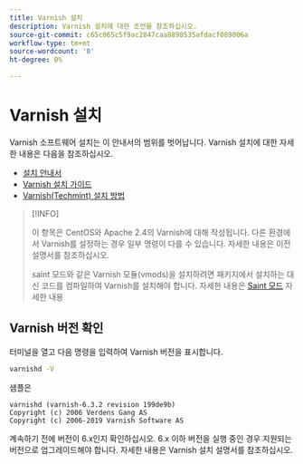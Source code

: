 ```yaml
---
title: Varnish 설치
description: Varnish 설치에 대한 조언을 참조하십시오.
source-git-commit: c65c065c5f9ac2847caa8898535afdacf089006a
workflow-type: tm+mt
source-wordcount: '0'
ht-degree: 0%

---
```



# Varnish 설치

Varnish 소프트웨어 설치는 이 안내서의 범위를 벗어납니다. Varnish 설치에 대한 자세한 내용은 다음을 참조하십시오.

- [설치 안내서](https://www.varnish-software.com/developers/tutorials/installing-varnish-ubuntu/)
- [Varnish 설치 가이드](https://www.varnish-cache.org/docs)
- [Varnish(Techmint) 설치 방법](https://www.tecmint.com/install-varnish-cache-web-accelerator/)

>[!INFO]
>
>이 항목은 CentOS와 Apache 2.4의 Varnish에 대해 작성됩니다. 다른 환경에서 Varnish를 설정하는 경우 일부 명령이 다를 수 있습니다. 자세한 내용은 이전 설명서를 참조하십시오.
>
>saint 모드와 같은 Varnish 모듈(vmods)을 설치하려면 패키지에서 설치하는 대신 코드를 컴파일하여 Varnish를 설치해야 합니다. 자세한 내용은 [Saint 모드](config-varnish-advanced.md#saint-mode) 자세한 내용

## Varnish 버전 확인

터미널을 열고 다음 명령을 입력하여 Varnish 버전을 표시합니다.

```bash
varnishd -V
```

샘플은

```terminal
varnishd (varnish-6.3.2 revision 199de9b)
Copyright (c) 2006 Verdens Gang AS
Copyright (c) 2006-2019 Varnish Software AS
```

계속하기 전에 버전이 6.x인지 확인하십시오. 6.x 이하 버전을 실행 중인 경우 지원되는 버전으로 업그레이드해야 합니다. 자세한 내용은 Varnish 설치 설명서를 참조하십시오.
